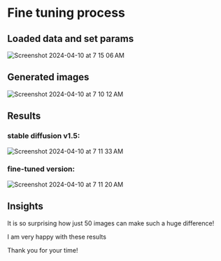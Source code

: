 # Fine tuning process

## Loaded data and set params
![Screenshot 2024-04-10 at 7 15 06 AM](https://github.com/AngelicSage/AI/assets/142240060/b7e3679f-3769-4dc6-85d6-f8d5fbecae8e)


## Generated images
![Screenshot 2024-04-10 at 7 10 12 AM](https://github.com/AngelicSage/AI/assets/142240060/24a58bab-1835-4504-ae37-5e406b384db8)

## Results

### stable diffusion v1.5: 

![Screenshot 2024-04-10 at 7 11 33 AM](https://github.com/AngelicSage/AI/assets/142240060/efde0ee3-6bfb-42b8-8791-267b2fcd040f)

### fine-tuned version:

![Screenshot 2024-04-10 at 7 11 20 AM](https://github.com/AngelicSage/AI/assets/142240060/841fe877-0ba9-43ad-a7f8-4246a617a701)

## Insights
It is so surprising how just 50 images can make such a huge difference!

I am very happy with these results 

Thank you for your time!
